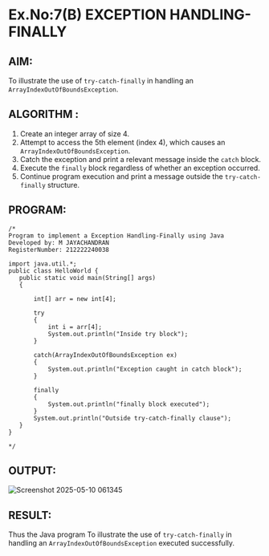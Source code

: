 # Ex.No:7(B) EXCEPTION HANDLING-FINALLY
## AIM:
To illustrate the use of `try-catch-finally` in handling an `ArrayIndexOutOfBoundsException`.
## ALGORITHM :
1. Create an integer array of size 4.
2. Attempt to access the 5th element (index 4), which causes an `ArrayIndexOutOfBoundsException`.
3. Catch the exception and print a relevant message inside the `catch` block.
4. Execute the `finally` block regardless of whether an exception occurred.
5. Continue program execution and print a message outside the `try-catch-finally` structure.

## PROGRAM:
 ```
/*
Program to implement a Exception Handling-Finally using Java
Developed by: M JAYACHANDRAN
RegisterNumber: 212222240038

import java.util.*;
public class HelloWorld {
    public static void main(String[] args) 
    {

        int[] arr = new int[4];
         
        try
        {
            int i = arr[4];
            System.out.println("Inside try block");
        }
         
        catch(ArrayIndexOutOfBoundsException ex)
        {
            System.out.println("Exception caught in catch block");
        }
         
        finally
        {
            System.out.println("finally block executed");
        }
        System.out.println("Outside try-catch-finally clause");
    }
}
      
*/
```

## OUTPUT:

![Screenshot 2025-05-10 061345](https://github.com/user-attachments/assets/733d0dee-697a-4148-92fd-8f0c4258c677)


## RESULT:
Thus the Java program To illustrate the use of `try-catch-finally` in handling an `ArrayIndexOutOfBoundsException` executed successfully.



